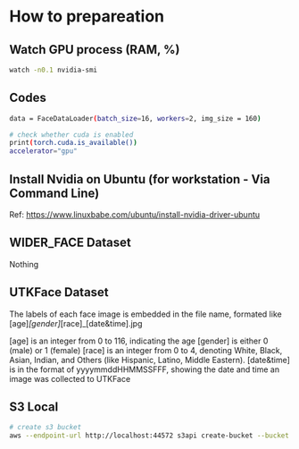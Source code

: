 
# How to prepareation

## Watch GPU process (RAM, %)

```sh
watch -n0.1 nvidia-smi
```

## Codes

```sh
data = FaceDataLoader(batch_size=16, workers=2, img_size = 160)

# check whether cuda is enabled
print(torch.cuda.is_available())
accelerator="gpu"
```

## Install Nvidia on Ubuntu (for workstation - Via Command Line)

Ref: https://www.linuxbabe.com/ubuntu/install-nvidia-driver-ubuntu

## WIDER_FACE Dataset

Nothing

## UTKFace Dataset

The labels of each face image is embedded in the file name, formated like [age]_[gender]_[race]_[date&time].jpg

[age] is an integer from 0 to 116, indicating the age
[gender] is either 0 (male) or 1 (female)
[race] is an integer from 0 to 4, denoting White, Black, Asian, Indian, and Others (like Hispanic, Latino, Middle Eastern).
[date&time] is in the format of yyyymmddHHMMSSFFF, showing the date and time an image was collected to UTKFace

## S3 Local

```sh
# create s3 bucket
aws --endpoint-url http://localhost:44572 s3api create-bucket --bucket capstone-bucket --acl public-read-write --create-bucket-configuration LocationConstraint=ap-northeast-1
```
